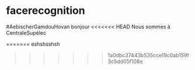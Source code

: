 # facerecognition
#AebischerGamdouHovan
bonjour
<<<<<<< HEAD
Nous sommes à CentraleSupélec

=======
eshshsshsh
>>>>>>> 1a0dbc37443b535cce19c0ab159f3c5dd05f108e
